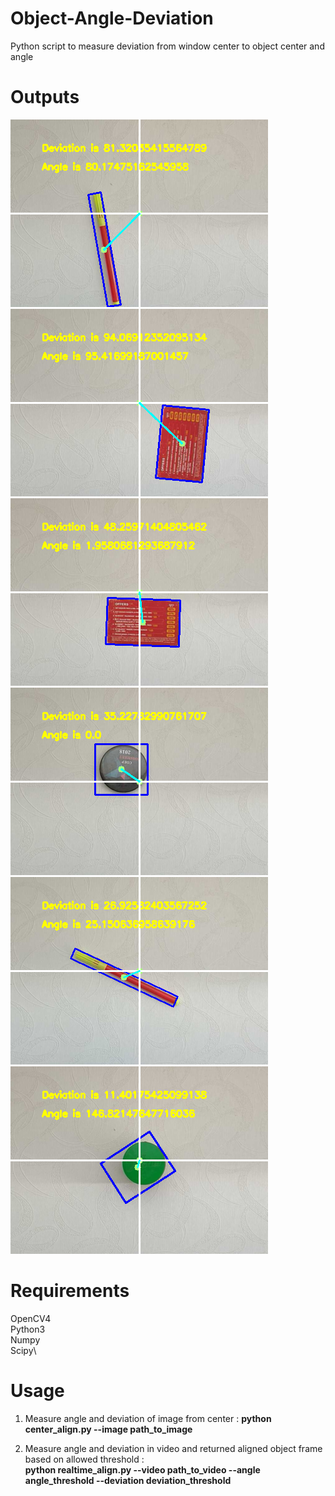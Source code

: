 # Object-Angle-Deviation
Python script to measure deviation from window center to object center and angle

# Outputs
![](/Outputs/output.png)
![](/Outputs/output2.png)
![](/Outputs/output3.png)
![](/Outputs/output4.png)
![](/Outputs/output5.png)
![](/Outputs/output6.png)

# Requirements 
OpenCV4\
Python3\
Numpy\
Scipy\

# Usage
1. Measure angle and deviation of image from center : 
**python center_align.py --image path_to_image**

2. Measure angle and deviation in video and returned aligned object frame based on allowed threshold :  
**python realtime_align.py --video path_to_video --angle angle_threshold --deviation deviation_threshold**
